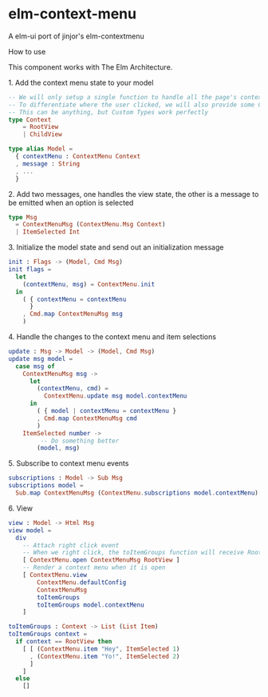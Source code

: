 # elm-context-menu

A elm-ui port of jinjor's elm-contextmenu


How to use

This component works with The Elm Architecture.

<span>1. Add the context menu state to your model</span>
```elm
-- We will only setup a single function to handle all the page's context menus.
-- To differentiate where the user clicked, we will also provide some Context
-- This can be anything, but Custom Types work perfectly
type Context
    = RootView
    | ChildView

type alias Model =
  { contextMenu : ContextMenu Context
  , message : String
  , ...
  }
```

<span>2. Add two messages, one handles the view state, the other is a message to be emitted when an option is selected</span>
```elm
type Msg
  = ContextMenuMsg (ContextMenu.Msg Context)
  | ItemSelected Int
```


<span>3. Initialize the model state and send out an initialization message</span>
```elm
init : Flags -> (Model, Cmd Msg)
init flags =
  let
    (contextMenu, msg) = ContextMenu.init
  in
    ( { contextMenu = contextMenu
      }
    , Cmd.map ContextMenuMsg msg
    )
```


<span>4. Handle the changes to the context menu and item selections</span>
```elm
update : Msg -> Model -> (Model, Cmd Msg)
update msg model =
  case msg of
    ContextMenuMsg msg ->
      let
        (contextMenu, cmd) =
          ContextMenu.update msg model.contextMenu
      in
        ( { model | contextMenu = contextMenu }
        , Cmd.map ContextMenuMsg cmd
        )
    ItemSelected number ->
         -- Do something better
        (model, msg)

```


<span>5. Subscribe to context menu events</span>
```elm
subscriptions : Model -> Sub Msg
subscriptions model =
  Sub.map ContextMenuMsg (ContextMenu.subscriptions model.contextMenu)
```


<span>6. View</span>
```elm
view : Model -> Html Msg
view model =
  div
    -- Attach right click event
    -- When we right click, the toItemGroups function will receive RootView
    [ ContextMenu.open ContextMenuMsg RootView ]
    -- Render a context menu when it is open
    [ ContextMenu.view
        ContextMenu.defaultConfig
        ContextMenuMsg
        toItemGroups
        toItemGroups model.contextMenu
    ]

toItemGroups : Context -> List (List Item)
toItemGroups context =
  if context == RootView then
    [ [ (ContextMenu.item "Hey", ItemSelected 1)
      , (ContextMenu.item "Yo!", ItemSelected 2)
      ]
    ]
  else
    []
```
